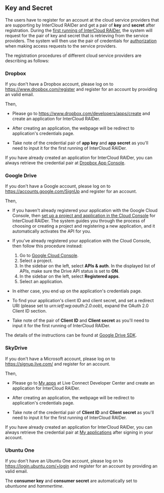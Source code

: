 ## Key and Secret ##

The users have to register for an account at the cloud service providers that are supporting by InterCloud RAIDer and get a pair of **key** and **secret** after registration. During the [first running of InterCloud RAIDer](ManualPage#First_Running_of_InterCloud_RAIDer.md), the system will request for the pair of key and secret that is retrieving from the service providers. The system will then use the pair of credentials for [authorization](ManualPage#Authorization_Protocol.md) when making access requests to the service providers.

The registration procedures of different cloud service providers are describing as follows:

### Dropbox ###

If you don't have a Dropbox account, please log on to  https://www.dropbox.com/register and register for an account by providing an valid email.

Then,

  * Please go to https://www.dropbox.com/developers/apps/create and create an application for InterCloud RAIDer.

  * After creating an application, the webpage will be redirect to application's credentials page.

  * Take note of the credential pair of **app key** and **app secret** as you'll need to input it for the first running of InterCloud RAIDer.

If you have already created an application for InterCloud RAIDer, you can always retrieve the credential pair at [Dropbox App Console](https://www.dropbox.com/developers/apps).

### Google Drive ###

If you don't have a Google account, please log on to  https://accounts.google.com/SignUp and register for an account.

Then,
  * If you haven't already registered your application with the Google Cloud Console, then [set up a project and application in the Cloud Console](https://cloud.google.com/console#/flows/enableapi?apiid=drive) for InterCloud RAIDer. The system guides you through the process of choosing or creating a project and registering a new application, and it automatically activates the API for you.

  * If you've already registered your application with the Cloud Console, then follow this procedure instead:
    1. Go to [Google Cloud Console](https://cloud.google.com/console#/project).
    1. Select a project.
    1. In the sidebar on the left, select **APIs & auth**. In the displayed list of APIs, make sure the Drive API status is set to **ON**.
    1. In the sidebar on the left, select **Registered apps**.
    1. Select an application.

  * In either case, you end up on the application's credentials page.

  * To find your application's client ID and client secret, and set a redirect URI (please set to _urn:ietf:wg:oauth:2.0:oob_), expand the OAuth 2.0 Client ID section.

  * Take note of the pair of **Client ID** and **Client secret** as you'll need to input it for the first running of InterCloud RAIDer.

The details of the instructions can be found at [Google Drive SDK](https://developers.google.com/drive).

### SkyDrive ###

If you don't have a Microsoft account, please log on to  https://signup.live.com/ and register for an account.

Then,
  * Please go to [My apps](https://account.live.com/developers/applications/create) at Live Connect Developer Center and create an application for InterCloud RAIDer.

  * After creating an application, the webpage will be redirect to application's credentials page.

  * Take note of the credential pair of **Client ID** and **Client secret** as you'll need to input it for the first running of InterCloud RAIDer.

If you have already created an application for InterCloud RAIDer, you can always retrieve the credential pair at [My applications](https://account.live.com/developers/applications) after signing in your account.

### Ubuntu One ###

If you don't have an Ubuntu One account, please log on to https://login.ubuntu.com/+login and register for an account by providing an valid email.

The **consumer key** and **consumer secret** are automatically set to _ubuntuone_ and _hammertime_.